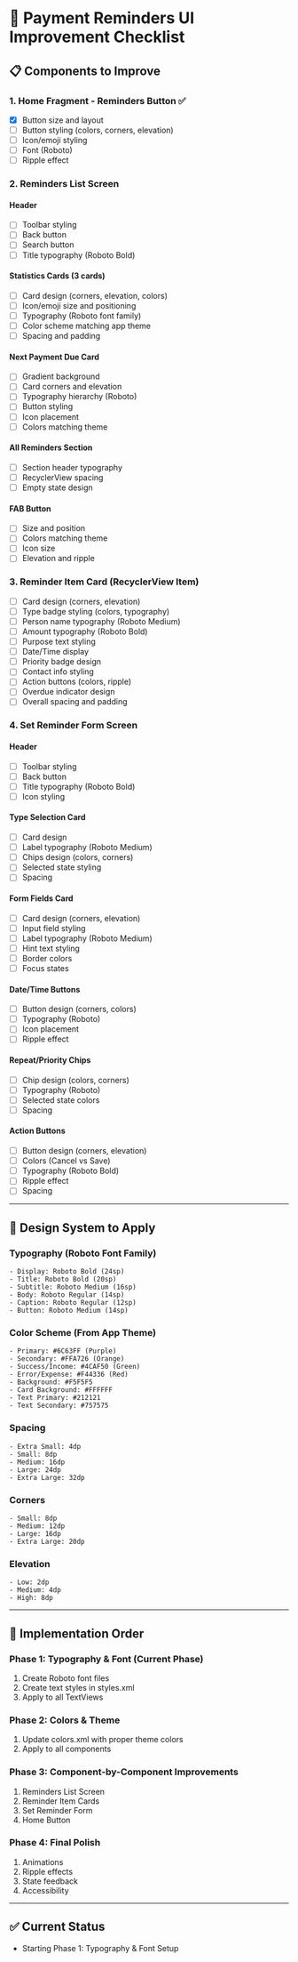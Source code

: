 # 🎨 Payment Reminders UI Improvement Checklist

## 📋 Components to Improve

### 1. **Home Fragment - Reminders Button** ✅
- [x] Button size and layout
- [ ] Button styling (colors, corners, elevation)
- [ ] Icon/emoji styling
- [ ] Font (Roboto)
- [ ] Ripple effect

### 2. **Reminders List Screen**
#### Header
- [ ] Toolbar styling
- [ ] Back button
- [ ] Search button
- [ ] Title typography (Roboto Bold)

#### Statistics Cards (3 cards)
- [ ] Card design (corners, elevation, colors)
- [ ] Icon/emoji size and positioning
- [ ] Typography (Roboto font family)
- [ ] Color scheme matching app theme
- [ ] Spacing and padding

#### Next Payment Due Card
- [ ] Gradient background
- [ ] Card corners and elevation
- [ ] Typography hierarchy (Roboto)
- [ ] Button styling
- [ ] Icon placement
- [ ] Colors matching theme

#### All Reminders Section
- [ ] Section header typography
- [ ] RecyclerView spacing
- [ ] Empty state design

#### FAB Button
- [ ] Size and position
- [ ] Colors matching theme
- [ ] Icon size
- [ ] Elevation and ripple

### 3. **Reminder Item Card (RecyclerView Item)**
- [ ] Card design (corners, elevation)
- [ ] Type badge styling (colors, typography)
- [ ] Person name typography (Roboto Medium)
- [ ] Amount typography (Roboto Bold)
- [ ] Purpose text styling
- [ ] Date/Time display
- [ ] Priority badge design
- [ ] Contact info styling
- [ ] Action buttons (colors, ripple)
- [ ] Overdue indicator design
- [ ] Overall spacing and padding

### 4. **Set Reminder Form Screen**
#### Header
- [ ] Toolbar styling
- [ ] Back button
- [ ] Title typography (Roboto Bold)
- [ ] Icon styling

#### Type Selection Card
- [ ] Card design
- [ ] Label typography (Roboto Medium)
- [ ] Chips design (colors, corners)
- [ ] Selected state styling
- [ ] Spacing

#### Form Fields Card
- [ ] Card design (corners, elevation)
- [ ] Input field styling
- [ ] Label typography (Roboto Medium)
- [ ] Hint text styling
- [ ] Border colors
- [ ] Focus states

#### Date/Time Buttons
- [ ] Button design (corners, colors)
- [ ] Typography (Roboto)
- [ ] Icon placement
- [ ] Ripple effect

#### Repeat/Priority Chips
- [ ] Chip design (colors, corners)
- [ ] Typography (Roboto)
- [ ] Selected state colors
- [ ] Spacing

#### Action Buttons
- [ ] Button design (corners, elevation)
- [ ] Colors (Cancel vs Save)
- [ ] Typography (Roboto Bold)
- [ ] Ripple effect
- [ ] Spacing

---

## 🎨 Design System to Apply

### Typography (Roboto Font Family)
```
- Display: Roboto Bold (24sp)
- Title: Roboto Bold (20sp)
- Subtitle: Roboto Medium (16sp)
- Body: Roboto Regular (14sp)
- Caption: Roboto Regular (12sp)
- Button: Roboto Medium (14sp)
```

### Color Scheme (From App Theme)
```
- Primary: #6C63FF (Purple)
- Secondary: #FFA726 (Orange)
- Success/Income: #4CAF50 (Green)
- Error/Expense: #F44336 (Red)
- Background: #F5F5F5
- Card Background: #FFFFFF
- Text Primary: #212121
- Text Secondary: #757575
```

### Spacing
```
- Extra Small: 4dp
- Small: 8dp
- Medium: 16dp
- Large: 24dp
- Extra Large: 32dp
```

### Corners
```
- Small: 8dp
- Medium: 12dp
- Large: 16dp
- Extra Large: 20dp
```

### Elevation
```
- Low: 2dp
- Medium: 4dp
- High: 8dp
```

---

## 🚀 Implementation Order

### Phase 1: Typography & Font (Current Phase)
1. Create Roboto font files
2. Create text styles in styles.xml
3. Apply to all TextViews

### Phase 2: Colors & Theme
1. Update colors.xml with proper theme colors
2. Apply to all components

### Phase 3: Component-by-Component Improvements
1. Reminders List Screen
2. Reminder Item Cards
3. Set Reminder Form
4. Home Button

### Phase 4: Final Polish
1. Animations
2. Ripple effects
3. State feedback
4. Accessibility

---

## ✅ Current Status
- Starting Phase 1: Typography & Font Setup
